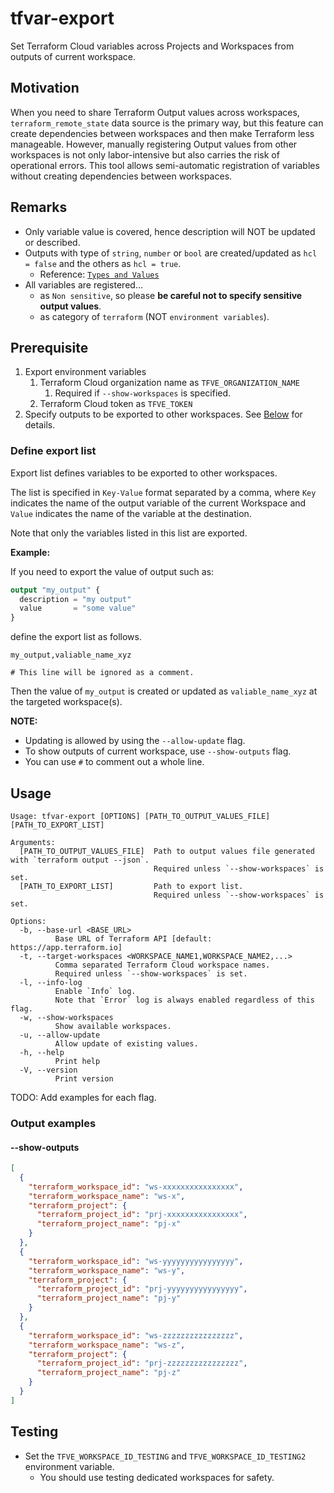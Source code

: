 # tfvar-export

Set Terraform Cloud variables across Projects and Workspaces from outputs of
current workspace.

## Motivation

When you need to share Terraform Output values across workspaces,
`terraform_remote_state` data source is the primary way, but this feature can
create dependencies between workspaces and then make Terraform less manageable.
However, manually registering Output values from other workspaces is not only
labor-intensive but also carries the risk of operational errors. This tool
allows semi-automatic registration of variables without creating dependencies
between workspaces.

## Remarks

- Only variable value is covered, hence description will NOT be updated or
  described.
- Outputs with type of `string`, `number` or `bool` are created/updated as
  `hcl = false` and the others as `hcl = true`.
  - Reference:
    [`Types and Values`](https://developer.hashicorp.com/terraform/language/expressions/types)
- All variables are registered...
  - as `Non sensitive`, so please **be careful not to specify sensitive output
    values**.
  - as category of `terraform` (NOT `environment variables`).

## Prerequisite

1. Export environment variables
   1. Terraform Cloud organization name as `TFVE_ORGANIZATION_NAME`
      1. Required if `--show-workspaces` is specified.
   2. Terraform Cloud token as `TFVE_TOKEN`
2. Specify outputs to be exported to other workspaces. See
   [Below](#define-export-list) for details.

### Define export list

Export list defines variables to be exported to other workspaces.

The list is specified in `Key-Value` format separated by a comma, where `Key`
indicates the name of the output variable of the current Workspace and `Value`
indicates the name of the variable at the destination.

Note that only the variables listed in this list are exported.

**Example:**

If you need to export the value of output such as:

```terraform
output "my_output" {
  description = "my output"
  value       = "some value"
}
```

define the export list as follows.

```
my_output,valiable_name_xyz

# This line will be ignored as a comment.
```

Then the value of `my_output` is created or updated as `valiable_name_xyz` at
the targeted workspace(s).

**NOTE:**

- Updating is allowed by using the `--allow-update` flag.
- To show outputs of current workspace, use `--show-outputs` flag.
- You can use `#` to comment out a whole line.

## Usage

```
Usage: tfvar-export [OPTIONS] [PATH_TO_OUTPUT_VALUES_FILE] [PATH_TO_EXPORT_LIST]

Arguments:
  [PATH_TO_OUTPUT_VALUES_FILE]  Path to output values file generated with `terraform output --json`.
                                Required unless `--show-workspaces` is set.
  [PATH_TO_EXPORT_LIST]         Path to export list.
                                Required unless `--show-workspaces` is set.

Options:
  -b, --base-url <BASE_URL>
          Base URL of Terraform API [default: https://app.terraform.io]
  -t, --target-workspaces <WORKSPACE_NAME1,WORKSPACE_NAME2,...>
          Comma separated Terraform Cloud workspace names.
          Required unless `--show-workspaces` is set.
  -l, --info-log
          Enable `Info` log.
          Note that `Error` log is always enabled regardless of this flag.
  -w, --show-workspaces
          Show available workspaces.
  -u, --allow-update
          Allow update of existing values.
  -h, --help
          Print help
  -V, --version
          Print version
```

TODO: Add examples for each flag.

### Output examples

#### --show-outputs

```json
[
  {
    "terraform_workspace_id": "ws-xxxxxxxxxxxxxxxx",
    "terraform_workspace_name": "ws-x",
    "terraform_project": {
      "terraform_project_id": "prj-xxxxxxxxxxxxxxxx",
      "terraform_project_name": "pj-x"
    }
  },
  {
    "terraform_workspace_id": "ws-yyyyyyyyyyyyyyyy",
    "terraform_workspace_name": "ws-y",
    "terraform_project": {
      "terraform_project_id": "prj-yyyyyyyyyyyyyyyy",
      "terraform_project_name": "pj-y"
    }
  },
  {
    "terraform_workspace_id": "ws-zzzzzzzzzzzzzzzz",
    "terraform_workspace_name": "ws-z",
    "terraform_project": {
      "terraform_project_id": "prj-zzzzzzzzzzzzzzzz",
      "terraform_project_name": "pj-z"
    }
  }
]
```

## Testing

- Set the `TFVE_WORKSPACE_ID_TESTING` and `TFVE_WORKSPACE_ID_TESTING2` environment
  variable.
  - You should use testing dedicated workspaces for safety.
